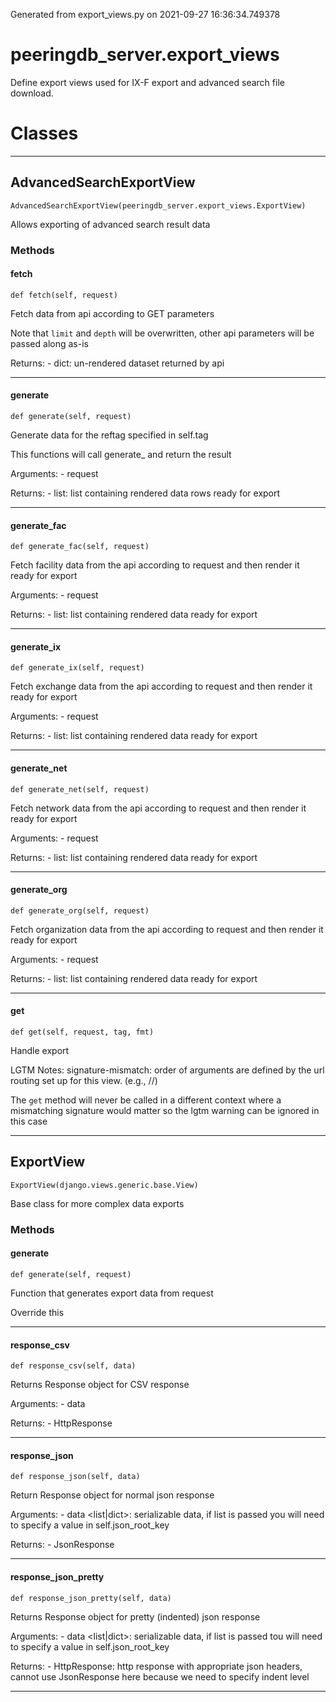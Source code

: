 Generated from export_views.py on 2021-09-27 16:36:34.749378

# peeringdb_server.export_views

Define export views used for IX-F export and advanced search file download.

# Classes
---

## AdvancedSearchExportView

```
AdvancedSearchExportView(peeringdb_server.export_views.ExportView)
```

Allows exporting of advanced search result data


### Methods

#### fetch
`def fetch(self, request)`

Fetch data from api according to GET parameters

Note that `limit` and `depth` will be overwritten, other api
parameters will be passed along as-is

Returns:
    - dict: un-rendered dataset returned by api

---
#### generate
`def generate(self, request)`

Generate data for the reftag specified in self.tag

This functions will call generate_<tag> and return the result

Arguments:
    - request <Request>

Returns:
    - list: list containing rendered data rows ready for export

---
#### generate_fac
`def generate_fac(self, request)`

Fetch facility data from the api according to request and then render
it ready for export

Arguments:
    - request <Request>

Returns:
    - list: list containing rendered data ready for export

---
#### generate_ix
`def generate_ix(self, request)`

Fetch exchange data from the api according to request and then render
it ready for export

Arguments:
    - request <Request>

Returns:
    - list: list containing rendered data ready for export

---
#### generate_net
`def generate_net(self, request)`

Fetch network data from the api according to request and then render
it ready for export

Arguments:
    - request <Request>

Returns:
    - list: list containing rendered data ready for export

---
#### generate_org
`def generate_org(self, request)`

Fetch organization data from the api according to request and then render
it ready for export

Arguments:
    - request <Request>

Returns:
    - list: list containing rendered data ready for export

---
#### get
`def get(self, request, tag, fmt)`

Handle export

LGTM Notes: signature-mismatch: order of arguments are defined by the
url routing set up for this view. (e.g., /<tag>/<fmt>)

The `get` method will never be called in a different
context where a mismatching signature would matter so
the lgtm warning can be ignored in this case

---

## ExportView

```
ExportView(django.views.generic.base.View)
```

Base class for more complex data exports


### Methods

#### generate
`def generate(self, request)`

Function that generates export data from request

Override this

---
#### response_csv
`def response_csv(self, data)`

Returns Response object for CSV response

Arguments:
    - data <list>

Returns:
    - HttpResponse

---
#### response_json
`def response_json(self, data)`

Return Response object for normal json response

Arguments:
    - data <list|dict>: serializable data, if list is passed you will need
        to specify a value in self.json_root_key

Returns:
    - JsonResponse

---
#### response_json_pretty
`def response_json_pretty(self, data)`

Returns Response object for pretty (indented) json response

Arguments:
    - data <list|dict>: serializable data, if list is passed tou will need
        to specify a value in self.json_root_key

Returns:
    - HttpResponse: http response with appropriate json headers, cannot use
        JsonResponse here because we need to specify indent level

---

